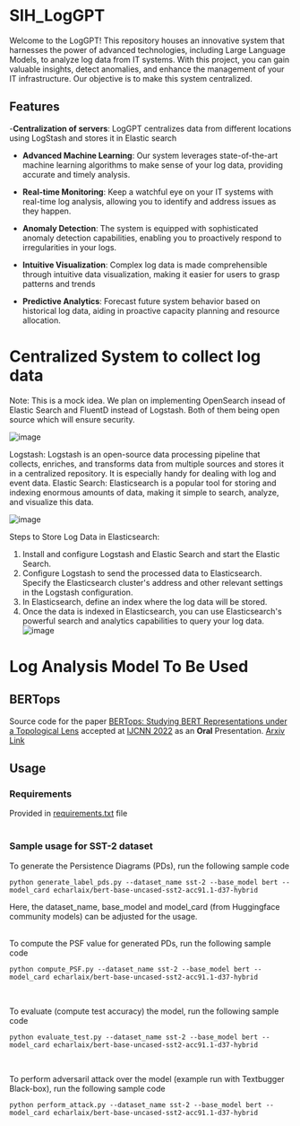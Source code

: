 # SIH_LogGPT
Welcome to the LogGPT! This repository houses an innovative system that harnesses the power of advanced technologies, including Large Language Models, to analyze log data from IT systems. With this project, you can gain valuable insights, detect anomalies, and enhance the management of your IT infrastructure. Our objective is to make this system centralized.

## Features

-**Centralization of servers**: LogGPT centralizes data from different locations using LogStash and stores it in Elastic search
- **Advanced Machine Learning**: Our system leverages state-of-the-art machine learning algorithms to make sense of your log data, providing accurate and timely analysis.

- **Real-time Monitoring**: Keep a watchful eye on your IT systems with real-time log analysis, allowing you to identify and address issues as they happen.

- **Anomaly Detection**: The system is equipped with sophisticated anomaly detection capabilities, enabling you to proactively respond to irregularities in your logs.

- **Intuitive Visualization**: Complex log data is made comprehensible through intuitive data visualization, making it easier for users to grasp patterns and trends

-  **Predictive Analytics**: Forecast future system behavior based on historical log data, aiding in proactive capacity planning and resource allocation.

# Centralized System to collect log data

Note: This is a mock idea. We plan on implementing OpenSearch insead of Elastic Search and FluentD instead of Logstash. Both of them being open source which will ensure security.

 ![image](https://github.com/vaishnavijadhav1102/SIH_LogGPT/assets/96016512/d65eed9a-9944-4e51-85d3-11e5d1b9f88b)

Logstash: Logstash is an open-source data processing pipeline that collects, enriches, and transforms data from multiple sources and stores it in a centralized repository. It is especially handy for dealing with log and event data.
Elastic Search: Elasticsearch is a popular tool for storing and indexing enormous amounts of data, making it simple to search, analyze, and visualize this data.

![image](https://github.com/vaishnavijadhav1102/SIH_LogGPT/assets/96016512/9d7c3dbb-9505-46d0-938f-9f7d889b0739)

Steps to Store Log Data in Elasticsearch:
1. Install and configure Logstash and Elastic Search and start the Elastic Search.
2. Configure Logstash to send the processed data to Elasticsearch. Specify the Elasticsearch cluster's address and other relevant settings in the Logstash configuration.
3. In Elasticsearch, define an index where the log data will be stored.
4. Once the data is indexed in Elasticsearch, you can use Elasticsearch's powerful search and analytics capabilities to query your log data.
 ![image](https://github.com/vaishnavijadhav1102/SIH_LogGPT/assets/96016512/edaf8952-4bd8-4a9b-8a5d-36fa63215002)

# Log Analysis Model To Be Used
## BERTops
Source code for the paper [BERTops: Studying BERT Representations under a
Topological Lens]() accepted at [IJCNN 2022](https://wcci2022.org/call-for-papers/) as an **Oral** Presentation. [Arxiv Link](https://arxiv.org/abs/2205.00953)

## Usage

### Requirements
Provided in [requirements.txt](requirements.txt) file
</br></br>

### Sample usage for SST-2 dataset

To generate the Persistence Diagrams (PDs), run the following sample code
```
python generate_label_pds.py --dataset_name sst-2 --base_model bert --model_card echarlaix/bert-base-uncased-sst2-acc91.1-d37-hybrid
```
Here, the dataset_name, base_model and model_card (from Huggingface community models) can be adjusted for the usage.
</br></br>

To compute the PSF value for generated PDs, run the following sample code
```
python compute_PSF.py --dataset_name sst-2 --base_model bert --model_card echarlaix/bert-base-uncased-sst2-acc91.1-d37-hybrid
```
</br>

To evaluate (compute test accuracy) the model, run the following sample code
```
python evaluate_test.py --dataset_name sst-2 --base_model bert --model_card echarlaix/bert-base-uncased-sst2-acc91.1-d37-hybrid
```
</br>

To perform adversaril attack over the model (example run with Textbugger Black-box), run the following sample code
```
python perform_attack.py --dataset_name sst-2 --base_model bert --model_card echarlaix/bert-base-uncased-sst2-acc91.1-d37-hybrid
```
